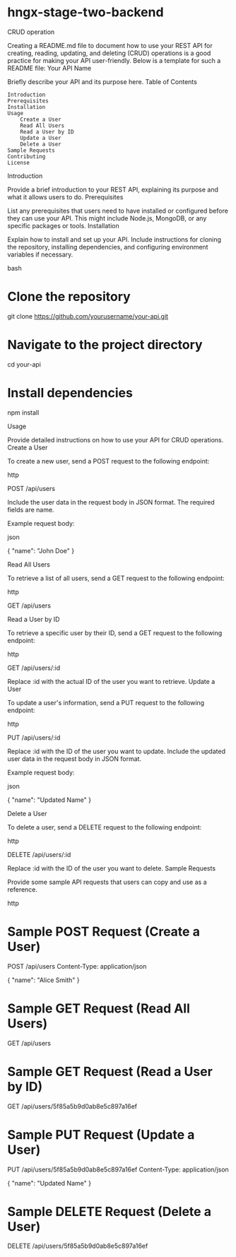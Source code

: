 # hngx-stage-two-backend
CRUD operation

Creating a README.md file to document how to use your REST API for creating, reading, updating, and deleting (CRUD) operations is a good practice for making your API user-friendly. Below is a template for such a README file:
Your API Name

Briefly describe your API and its purpose here.
Table of Contents

    Introduction
    Prerequisites
    Installation
    Usage
        Create a User
        Read All Users
        Read a User by ID
        Update a User
        Delete a User
    Sample Requests
    Contributing
    License

Introduction

Provide a brief introduction to your REST API, explaining its purpose and what it allows users to do.
Prerequisites

List any prerequisites that users need to have installed or configured before they can use your API. This might include Node.js, MongoDB, or any specific packages or tools.
Installation

Explain how to install and set up your API. Include instructions for cloning the repository, installing dependencies, and configuring environment variables if necessary.

bash

# Clone the repository
git clone https://github.com/yourusername/your-api.git

# Navigate to the project directory
cd your-api

# Install dependencies
npm install

Usage

Provide detailed instructions on how to use your API for CRUD operations.
Create a User

To create a new user, send a POST request to the following endpoint:

http

POST /api/users

Include the user data in the request body in JSON format. The required fields are name.

Example request body:

json

{
  "name": "John Doe"
}

Read All Users

To retrieve a list of all users, send a GET request to the following endpoint:

http

GET /api/users

Read a User by ID

To retrieve a specific user by their ID, send a GET request to the following endpoint:

http

GET /api/users/:id

Replace :id with the actual ID of the user you want to retrieve.
Update a User

To update a user's information, send a PUT request to the following endpoint:

http

PUT /api/users/:id

Replace :id with the ID of the user you want to update. Include the updated user data in the request body in JSON format.

Example request body:

json

{
  "name": "Updated Name"
}

Delete a User

To delete a user, send a DELETE request to the following endpoint:

http

DELETE /api/users/:id

Replace :id with the ID of the user you want to delete.
Sample Requests

Provide some sample API requests that users can copy and use as a reference.

http

# Sample POST Request (Create a User)
POST /api/users
Content-Type: application/json

{
  "name": "Alice Smith"
}

# Sample GET Request (Read All Users)
GET /api/users

# Sample GET Request (Read a User by ID)
GET /api/users/5f85a5b9d0ab8e5c897a16ef

# Sample PUT Request (Update a User)
PUT /api/users/5f85a5b9d0ab8e5c897a16ef
Content-Type: application/json

{
  "name": "Updated Name"
}

# Sample DELETE Request (Delete a User)
DELETE /api/users/5f85a5b9d0ab8e5c897a16ef
